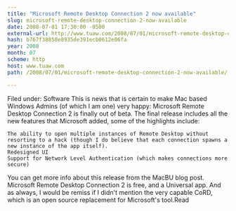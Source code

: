```yaml
---
title: "Microsoft Remote Desktop Connection 2 now available"
slug: microsoft-remote-desktop-connection-2-now-available
date: 2008-07-01 17:30:00 -0500
external-url: http://www.tuaw.com/2008/07/01/microsoft-remote-desktop-connection-2-now-available/
hash: b767f38850e8935de391ecb0612e06fa
year: 2008
month: 07
scheme: http
host: www.tuaw.com
path: /2008/07/01/microsoft-remote-desktop-connection-2-now-available/

---
```


Filed under: Software
This is news that is certain to make Mac based Windows Admins (of which I am one) very happy: Microsoft Remote Desktop Connection 2 is finally out of beta. The final release includes all the new features that Microsoft added, some of the highlights include:

    The ability to open multiple instances of Remote Desktop without resorting to a hack (though I do believe that each connection spawns a new instance of the app itself).
    Redesigned UI
    Support for Network Level Authentication (which makes connections more secure)

You can get more info about this release from the MacBU blog post. Microsoft Remote Desktop Connection 2 is free, and a Universal app. And as always, I would be remiss if I didn't mention the very capable CoRD, which is an open source replacement for Microsoft's tool.Read
